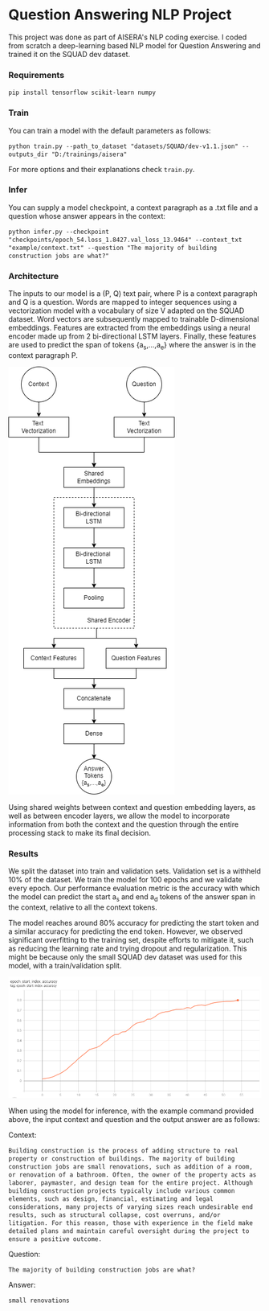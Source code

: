 # Question Answering NLP Project

This project was done as part of AISERA's NLP coding exercise. 
I coded from scratch a deep-learning based NLP model for Question Answering and trained it on the SQUAD
dev dataset.

### Requirements

```shell
pip install tensorflow scikit-learn numpy
```

### Train

You can train a model with the default parameters as follows: 

```shell
python train.py --path_to_dataset "datasets/SQUAD/dev-v1.1.json" --outputs_dir "D:/trainings/aisera"
```

For more options and their explanations check ``train.py``.

### Infer

You can supply a model checkpoint, a context paragraph as a .txt file and a question whose answer appears in the context:

```shell
python infer.py --checkpoint "checkpoints/epoch_54.loss_1.8427.val_loss_13.9464" --context_txt "example/context.txt" --question "The majority of building construction jobs are what?"
```

### Architecture

The inputs to our model is a (P, Q) text pair, where P is a context paragraph and Q is a question.
Words are mapped to integer sequences using a vectorization model with a vocabulary of size V 
adapted on the SQUAD dataset. Word vectors are subsequently mapped to trainable D-dimensional embeddings.
Features are extracted from the embeddings using a neural encoder made up from 2 bi-directional
LSTM layers. Finally, these features are used to predict the span of tokens {a<sub>s</sub>,...,a<sub>e</sub>}
where the answer is in the context paragraph P.

![qas_model](qas_model.png)

Using shared weights between context and question embedding layers, as well as between
encoder layers, we allow the model to incorporate information from both the context and
the question through the entire processing stack to make its final decision.

### Results

We split the dataset into train and validation sets. Validation set is a withheld 10% of the dataset.
We train the model for 100 epochs and we validate every epoch. Our performance evaluation metric
is the accuracy with which the model can predict the start a<sub>s</sub> and end a<sub>d</sub> tokens
of the answer span in the context, relative to all the context tokens.

The model reaches around 80% accuracy for predicting the start token and a similar accuracy for
predicting the end token. However, we observed significant overfitting to the training set, despite efforts
to mitigate it, such as reducing the learning rate and trying dropout and regularization.
This might be because only the small SQUAD dev dataset was used for this model, with a train/validation split.

![start_index_acc](start_index_acc.png)

When using the model for inference, with the example command provided above, the
input context and question and the output answer are as follows:

Context:
```text
Building construction is the process of adding structure to real property or construction of buildings. The majority of building construction jobs are small renovations, such as addition of a room, or renovation of a bathroom. Often, the owner of the property acts as laborer, paymaster, and design team for the entire project. Although building construction projects typically include various common elements, such as design, financial, estimating and legal considerations, many projects of varying sizes reach undesirable end results, such as structural collapse, cost overruns, and/or litigation. For this reason, those with experience in the field make detailed plans and maintain careful oversight during the project to ensure a positive outcome.
```

Question:
```text
The majority of building construction jobs are what?
```

Answer:

```text
small renovations
```

